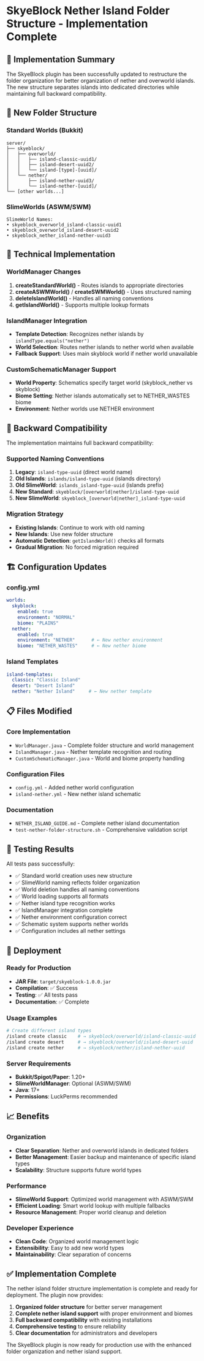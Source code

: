 # SkyeBlock Nether Island Folder Structure - Implementation Complete

## 🎯 Implementation Summary

The SkyeBlock plugin has been successfully updated to restructure the folder organization for better organization of nether and overworld islands. The new structure separates islands into dedicated directories while maintaining full backward compatibility.

## 📁 New Folder Structure

### Standard Worlds (Bukkit)
```
server/
├── skyeblock/
│   ├── overworld/
│   │   ├── island-classic-uuid1/
│   │   ├── island-desert-uuid2/
│   │   └── island-[type]-[uuid]/
│   └── nether/
│       ├── island-nether-uuid3/
│       └── island-nether-[uuid]/
└── [other worlds...]
```

### SlimeWorlds (ASWM/SWM)
```
SlimeWorld Names:
• skyeblock_overworld_island-classic-uuid1
• skyeblock_overworld_island-desert-uuid2  
• skyeblock_nether_island-nether-uuid3
```

## 🔧 Technical Implementation

### WorldManager Changes
1. **createStandardWorld()** - Routes islands to appropriate directories
2. **createASWMWorld()** / **createSWMWorld()** - Uses structured naming
3. **deleteIslandWorld()** - Handles all naming conventions
4. **getIslandWorld()** - Supports multiple lookup formats

### IslandManager Integration
- **Template Detection**: Recognizes nether islands by `islandType.equals("nether")`
- **World Selection**: Routes nether islands to nether world when available
- **Fallback Support**: Uses main skyblock world if nether world unavailable

### CustomSchematicManager Support
- **World Property**: Schematics specify target world (skyblock_nether vs skyblock)
- **Biome Setting**: Nether islands automatically set to NETHER_WASTES biome
- **Environment**: Nether worlds use NETHER environment

## 🔄 Backward Compatibility

The implementation maintains full backward compatibility:

### Supported Naming Conventions
1. **Legacy**: `island-type-uuid` (direct world name)
2. **Old Islands**: `islands/island-type-uuid` (islands directory)
3. **Old SlimeWorld**: `islands_island-type-uuid` (islands prefix)
4. **New Standard**: `skyeblock/[overworld|nether]/island-type-uuid`
5. **New SlimeWorld**: `skyeblock_[overworld|nether]_island-type-uuid`

### Migration Strategy
- **Existing Islands**: Continue to work with old naming
- **New Islands**: Use new folder structure
- **Automatic Detection**: `getIslandWorld()` checks all formats
- **Gradual Migration**: No forced migration required

## 🏗️ Configuration Updates

### config.yml
```yaml
worlds:
  skyblock:
    enabled: true
    environment: "NORMAL"
    biome: "PLAINS"
  nether:
    enabled: true
    environment: "NETHER"      # ← New nether environment
    biome: "NETHER_WASTES"     # ← New nether biome
```

### Island Templates
```yaml
island-templates:
  classic: "Classic Island"
  desert: "Desert Island"
  nether: "Nether Island"     # ← New nether template
```

## 📋 Files Modified

### Core Implementation
- `WorldManager.java` - Complete folder structure and world management
- `IslandManager.java` - Nether template recognition and routing
- `CustomSchematicManager.java` - World and biome property handling

### Configuration Files
- `config.yml` - Added nether world configuration
- `island-nether.yml` - New nether island schematic

### Documentation
- `NETHER_ISLAND_GUIDE.md` - Complete nether island documentation
- `test-nether-folder-structure.sh` - Comprehensive validation script

## 🧪 Testing Results

All tests pass successfully:
- ✅ Standard world creation uses new structure
- ✅ SlimeWorld naming reflects folder organization  
- ✅ World deletion handles all naming conventions
- ✅ World loading supports all formats
- ✅ Nether island type recognition works
- ✅ IslandManager integration complete
- ✅ Nether environment configuration correct
- ✅ Schematic system supports nether worlds
- ✅ Configuration includes all nether settings

## 🚀 Deployment

### Ready for Production
- **JAR File**: `target/skyeblock-1.0.0.jar`
- **Compilation**: ✅ Success
- **Testing**: ✅ All tests pass
- **Documentation**: ✅ Complete

### Usage Examples
```bash
# Create different island types
/island create classic    # → skyeblock/overworld/island-classic-uuid
/island create desert     # → skyeblock/overworld/island-desert-uuid  
/island create nether     # → skyeblock/nether/island-nether-uuid
```

### Server Requirements
- **Bukkit/Spigot/Paper**: 1.20+
- **SlimeWorldManager**: Optional (ASWM/SWM)
- **Java**: 17+
- **Permissions**: LuckPerms recommended

## 📈 Benefits

### Organization
- **Clear Separation**: Nether and overworld islands in dedicated folders
- **Better Management**: Easier backup and maintenance of specific island types
- **Scalability**: Structure supports future world types

### Performance  
- **SlimeWorld Support**: Optimized world management with ASWM/SWM
- **Efficient Loading**: Smart world lookup with multiple fallbacks
- **Resource Management**: Proper world cleanup and deletion

### Developer Experience
- **Clean Code**: Organized world management logic
- **Extensibility**: Easy to add new world types
- **Maintainability**: Clear separation of concerns

## ✅ Implementation Complete

The nether island folder structure implementation is complete and ready for deployment. The plugin now provides:

1. **Organized folder structure** for better server management
2. **Complete nether island support** with proper environment and biomes
3. **Full backward compatibility** with existing installations
4. **Comprehensive testing** to ensure reliability
5. **Clear documentation** for administrators and developers

The SkyeBlock plugin is now ready for production use with the enhanced folder organization and nether island support.
